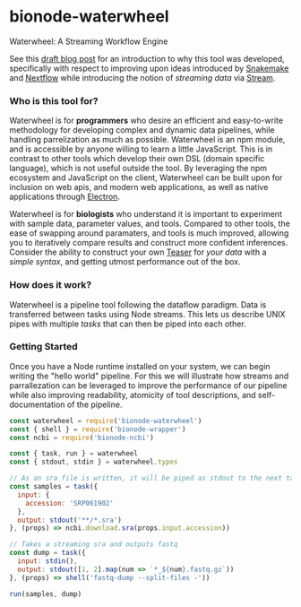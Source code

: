 # bionode-waterwheel
Waterwheel: A Streaming Workflow Engine

See this [draft blog post](https://github.com/thejmazz/jmazz.me/blob/master/content/post/ngs-workflow.md) for an introduction to why this tool was developed, specifically with respect to improving upon ideas introduced by [Snakemake](https://bitbucket.org/snakemake/snakemake/wiki/Home) and [Nextflow](http://www.nextflow.io/) while introducing the notion of *streaming data* via [Stream](https://nodejs.org/api/stream.html).

### Who is this tool for?

Waterwheel is for **programmers** who desire an efficient and easy-to-write methodology for developing complex and dynamic data pipelines, while handling parrelization as much as possible. Waterwheel is an npm module, and is accessible by anyone willing to learn a little JavaScript. This is in contrast to other tools which develop their own DSL (domain specific language), which is not useful outside the tool. By leveraging the npm ecosystem and JavaScript on the client, Waterwheel can be built upon for inclusion on web apis, and modern web applications, as well as native applications through [Electron](http://electron.atom.io/).

Waterwheel is for **biologists** who understand it is important to experiment with sample data, parameter values, and tools. Compared to other tools, the ease of swapping around paramaters, and tools is much improved, allowing you to iteratively compare results and construct more confident inferences. Consider the ability to construct your own [Teaser](https://genomebiology.biomedcentral.com/articles/10.1186/s13059-015-0803-1) for *your data* with a *simple syntax*, and getting utmost performance out of the box.

### How does it work?

Waterwheel is a pipeline tool following the dataflow paradigm. Data is transferred between tasks using Node streams. This lets us describe UNIX pipes with multiple *tasks* that can then be piped into each other.

### Getting Started

Once you have a Node runtime installed on your system, we can begin writing the "hello world" pipeline. For this we will illustrate how streams and parrallezation can be leveraged to improve the performance of our pipeline while also improving readability, atomicity of tool descriptions, and self-documentation of the pipeline.

```javascript
const waterwheel = require('bionode-waterwheel')
const { shell } = require('bionode-wrapper')
const ncbi = require('bionode-ncbi')

const { task, run } = waterwheel
const { stdout, stdin } = waterwheel.types

// As an sra file is written, it will be piped as stdout to the next task
const samples = task({
  input: {
    accession: 'SRP061902'
  },
  output: stdout('**/*.sra')
}, (props) => ncbi.download.sra(props.input.accession))

// Takes a streaming sra and outputs fastq
const dump = task({
  input: stdin(),
  output: stdout([1, 2].map(num => `*_${num}.fastq.gz`))
}, (props) => shell('fastq-dump --split-files -'))

run(samples, dump)
```
